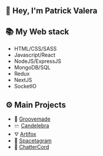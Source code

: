 
## 👋 Hey, I'm Patrick Valera

## 📚 My Web stack
- HTML/CSS/SASS
- Javascript/React
- NodeJS/ExpressJS
- MongoDB/SQL
- Redux
- NextJS
- SocketIO

## ⚙️ Main Projects
- 🍞 [Groovemade](https://groovemade.herokuapp.com/)
- 🗠 [Candelebra](https://candelebra.herokuapp.com/)
- ⛛ [Artifox](http://artifoxclone.herokuapp.com/)
- 🔭 [Spacetagram](http://spacetagram-pat.herokuapp.com/)
- 💬 [ChatterCord](https://chattercord.herokuapp.com/)
